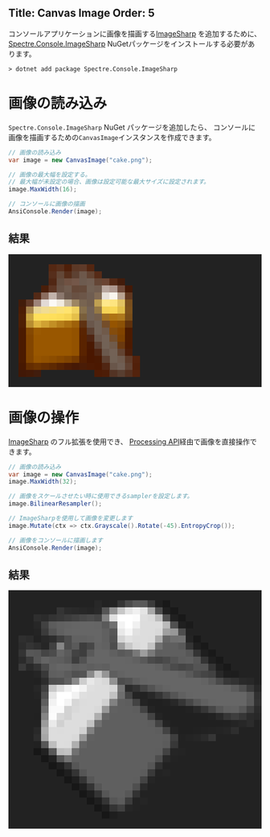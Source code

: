 Title: Canvas Image
Order: 5
---

コンソールアプリケーションに画像を描画する[ImageSharp](https://github.com/SixLabors/ImageSharp) を追加するために、
[Spectre.Console.ImageSharp](https://www.nuget.org/packages/Spectre.Console.ImageSharp) NuGetパッケージをインストールする必要があります。

```text
> dotnet add package Spectre.Console.ImageSharp
```

# 画像の読み込み

`Spectre.Console.ImageSharp` NuGet パッケージを追加したら、
コンソールに画像を描画するための`CanvasImage`インスタンスを作成できます。

```csharp
// 画像の読み込み
var image = new CanvasImage("cake.png");

// 画像の最大幅を設定する。
// 最大幅が未設定の場合、画像は設定可能な最大サイズに設定されます。
image.MaxWidth(16);

// コンソールに画像の描画
AnsiConsole.Render(image);
```

## 結果

<pre style="font-size:90%;font-family:consolas,'Courier New',monospace;line-height: normal; padding: 0px;background-color: #222222; padding: 20px;">
<span>        </span><span style="background-color: #542813">  </span><span style="background-color: #572F1B">  </span><span style="background-color: #4E1F09">  </span><span style="background-color: #5B3826">  </span><span style="background-color: #5E3A29">  </span><span style="background-color: #532611">  </span><span>            </span>
<span>        </span><span style="background-color: #562E1B">  </span><span style="background-color: #634737">  </span><span style="background-color: #562E1A">  </span><span style="background-color: #5D4132">  </span><span style="background-color: #6D584B">  </span><span style="background-color: #624332">  </span><span style="background-color: #562B17">  </span><span>          </span>
<span>        </span><span style="background-color: #512714">  </span><span style="background-color: #654E40">  </span><span style="background-color: #705243">  </span><span style="background-color: #745749">  </span><span style="background-color: #6D5B4F">  </span><span style="background-color: #715E52">  </span><span style="background-color: #644636">  </span><span style="background-color: #6A4433">  </span><span style="background-color: #542916">  </span><span style="background-color: #431C0B">  </span><span>    </span>
<span>      </span><span style="background-color: #491E0A">  </span><span style="background-color: #5C3523">  </span><span style="background-color: #695346">  </span><span style="background-color: #705C4F">  </span><span style="background-color: #654838">  </span><span style="background-color: #654A3A">  </span><span style="background-color: #726154">  </span><span style="background-color: #715D50">  </span><span style="background-color: #B8A79F">  </span><span style="background-color: #AE988F">  </span><span style="background-color: #6F4A39">  </span><span style="background-color: #441906">  </span><span>  </span>
<span>    </span><span style="background-color: #532916">  </span><span style="background-color: #8A6C5E">  </span><span style="background-color: #C2B3AB">  </span><span style="background-color: #8B786E">  </span><span style="background-color: #6B584C">  </span><span style="background-color: #695143">  </span><span style="background-color: #6C5648">  </span><span style="background-color: #6F5D51">  </span><span style="background-color: #816A55">  </span><span style="background-color: #E7E1DA">  </span><span style="background-color: #F9F5EE">  </span><span style="background-color: #BAA593">  </span><span style="background-color: #61381F">  </span><span>  </span>
<span style="background-color: #421C0A">  </span><span style="background-color: #603826">  </span><span style="background-color: #9E8479">  </span><span style="background-color: #E2DAD6">  </span><span style="background-color: #FBF9F6">  </span><span style="background-color: #F0EADF">  </span><span style="background-color: #C4B59D">  </span><span style="background-color: #9D8663">  </span><span style="background-color: #786451">  </span><span style="background-color: #705D4E">  </span><span style="background-color: #BFA052">  </span><span style="background-color: #FEE88B">  </span><span style="background-color: #FDE580">  </span><span style="background-color: #E2C362">  </span><span style="background-color: #794E1D">  </span><span>  </span>
<span style="background-color: #4B1D05">  </span><span style="background-color: #A6844C">  </span><span style="background-color: #E9D595">  </span><span style="background-color: #F1DC92">  </span><span style="background-color: #F5DD83">  </span><span style="background-color: #FBE278">  </span><span style="background-color: #FFE36E">  </span><span style="background-color: #F1D25E">  </span><span style="background-color: #866F4B">  </span><span style="background-color: #726256">  </span><span style="background-color: #967945">  </span><span style="background-color: #F5D456">  </span><span style="background-color: #F8D756">  </span><span style="background-color: #E1BE4A">  </span><span style="background-color: #7D511B">  </span><span>  </span>
<span style="background-color: #4F2005">  </span><span style="background-color: #C9A441">  </span><span style="background-color: #FFE05C">    </span><span style="background-color: #FEDF5B">  </span><span style="background-color: #FCDC59">  </span><span style="background-color: #F7D555">  </span><span style="background-color: #E5C04A">  </span><span style="background-color: #795E3B">  </span><span style="background-color: #726256">  </span><span style="background-color: #755F4C">  </span><span style="background-color: #A17124">  </span><span style="background-color: #AE7414">  </span><span style="background-color: #AE791D">  </span><span style="background-color: #794D18">  </span><span>  </span>
<span style="background-color: #4E1F04">  </span><span style="background-color: #B78D31">  </span><span style="background-color: #DDB33E">  </span><span style="background-color: #D0A132">  </span><span style="background-color: #C28F25">  </span><span style="background-color: #B67E1A">  </span><span style="background-color: #AC7111">  </span><span style="background-color: #9E610A">  </span><span style="background-color: #5F3212">  </span><span style="background-color: #6A574B">  </span><span style="background-color: #726256">  </span><span style="background-color: #744D2A">  </span><span style="background-color: #955401">  </span><span style="background-color: #8C5106">  </span><span style="background-color: #5F310C">  </span><span>  </span>
<span style="background-color: #4B1A00">  </span><span style="background-color: #854903">  </span><span style="background-color: #9B5A02">  </span><span style="background-color: #995700">        </span><span style="background-color: #935200">  </span><span style="background-color: #592402">  </span><span style="background-color: #5B3F30">  </span><span style="background-color: #726256">  </span><span style="background-color: #705A4A">  </span><span style="background-color: #844C0C">  </span><span style="background-color: #824400">  </span><span style="background-color: #4C1B00">  </span><span>  </span>
<span style="background-color: #4B1A00">  </span><span style="background-color: #824500">  </span><span style="background-color: #995700">          </span><span style="background-color: #935200">  </span><span style="background-color: #592300">  </span><span style="background-color: #4F2411">  </span><span style="background-color: #6B584C">  </span><span style="background-color: #736256">  </span><span style="background-color: #734E2C">  </span><span style="background-color: #7C4101">  </span><span style="background-color: #4C1B00">  </span><span>  </span>
<span style="background-color: #4B1A00">  </span><span style="background-color: #824500">  </span><span style="background-color: #995700">          </span><span style="background-color: #935200">  </span><span style="background-color: #592300">  </span><span style="background-color: #4A1902">  </span><span style="background-color: #5C4031">  </span><span style="background-color: #726256">  </span><span style="background-color: #705B4B">  </span><span style="background-color: #6A390F">  </span><span style="background-color: #4C1A00">  </span><span>  </span>
<span style="background-color: #4B1A00">  </span><span style="background-color: #824500">  </span><span style="background-color: #995700">          </span><span style="background-color: #935200">  </span><span style="background-color: #592300">  </span><span style="background-color: #4A1700">  </span><span style="background-color: #4F2512">  </span><span style="background-color: #6B594D">  </span><span style="background-color: #736256">  </span><span style="background-color: #634432">  </span><span style="background-color: #4C1D08">  </span><span>  </span>
<span style="background-color: #4B1A00">  </span><span style="background-color: #814400">  </span><span style="background-color: #955400">  </span><span style="background-color: #915100">  </span><span style="background-color: #8C4D00">  </span><span style="background-color: #864800">  </span><span style="background-color: #7F4301">  </span><span style="background-color: #743A01">  </span><span style="background-color: #521E01">  </span><span style="background-color: #4A1700">  </span><span style="background-color: #4A1902">  </span><span style="background-color: #5D4132">  </span><span style="background-color: #726256">  </span><span style="background-color: #6F5B4E">  </span><span style="background-color: #5D3A28">  </span><span style="background-color: #53220C">  </span>
<span style="background-color: #471801">  </span><span style="background-color: #642D01">  </span><span style="background-color: #6B3301">  </span><span style="background-color: #642E02">  </span><span style="background-color: #5D2902">  </span><span style="background-color: #542203">  </span><span style="background-color: #4C1C04">  </span><span style="background-color: #461905">  </span><span style="background-color: #4A1C07">  </span><span style="background-color: #4C1A03">  </span><span style="background-color: #4B1801">  </span><span style="background-color: #502613">  </span><span style="background-color: #69564A">  </span><span style="background-color: #705F54">  </span><span style="background-color: #604232">  </span><span style="background-color: #51200A">  </span>
<span style="background-color: #411806">  </span><span style="background-color: #431A07">  </span><span style="background-color: #411D0D">  </span><span>              </span><span style="background-color: #4D1B05">  </span><span style="background-color: #4D1D07">  </span><span style="background-color: #533324">  </span><span style="background-color: #583E30">  </span><span style="background-color: #53301F">  </span><span style="background-color: #53230D">  </span>
</pre>

# 画像の操作

[ImageSharp](https://github.com/SixLabors/ImageSharp) のフル拡張を使用でき、
[Processing API](https://docs.sixlabors.com/api/ImageSharp/SixLabors.ImageSharp.Processing.html)経由で画像を直接操作できます。

```csharp
// 画像の読み込み
var image = new CanvasImage("cake.png");
image.MaxWidth(32);

// 画像をスケールさせたい時に使用できるsamplerを設定します。
image.BilinearResampler();

// ImageSharpを使用して画像を変更します
image.Mutate(ctx => ctx.Grayscale().Rotate(-45).EntropyCrop());

// 画像をコンソールに描画します
AnsiConsole.Render(image);
```

## 結果

<pre style="font-size:90%;font-family:consolas,'Courier New',monospace;line-height: normal; padding: 0px;background-color: #222222; padding: 20px;">
<span>                    </span><span style="background-color: #282828">  </span><span style="background-color: #222222">  </span><span style="background-color: #232323">  </span><span style="background-color: #353535">  </span><span style="background-color: #4B4B4B">  </span><span style="background-color: #595959">    </span><span style="background-color: #3B3B3B">  </span><span style="background-color: #202020">  </span><span style="background-color: #191919">  </span><span>                        </span>
<span>          </span><span style="background-color: #343434">  </span><span style="background-color: #2B2B2B">  </span><span style="background-color: #292929">  </span><span style="background-color: #272727">  </span><span style="background-color: #252525">  </span><span style="background-color: #292929">  </span><span style="background-color: #555555">  </span><span style="background-color: #929292">  </span><span style="background-color: #C7C7C7">  </span><span style="background-color: #E5E5E5">  </span><span style="background-color: #F0F0F0">  </span><span style="background-color: #E4E4E4">  </span><span style="background-color: #A8A8A8">  </span><span style="background-color: #515151">  </span><span style="background-color: #202020">  </span><span style="background-color: #191919">  </span><span>                      </span>
<span>    </span><span style="background-color: #2E2E2E">  </span><span style="background-color: #2B2B2B">  </span><span style="background-color: #333333">  </span><span style="background-color: #373737">  </span><span style="background-color: #3C3C3C">  </span><span style="background-color: #414141">  </span><span style="background-color: #474747">  </span><span style="background-color: #4B4B4B">  </span><span style="background-color: #454545">  </span><span style="background-color: #828282">  </span><span style="background-color: #E0E0E0">  </span><span style="background-color: #FFFFFF">    </span><span style="background-color: #FCFCFC">  </span><span style="background-color: #DEDEDE">  </span><span style="background-color: #DADADA">  </span><span style="background-color: #BCBCBC">  </span><span style="background-color: #515151">  </span><span style="background-color: #202020">  </span><span style="background-color: #191919">  </span><span>                    </span>
<span>    </span><span style="background-color: #272727">  </span><span style="background-color: #414141">  </span><span style="background-color: #5C5C5C">  </span><span style="background-color: #616161">  </span><span style="background-color: #636363">  </span><span style="background-color: #656565">  </span><span style="background-color: #666666">    </span><span style="background-color: #656565">  </span><span style="background-color: #5A5A5A">  </span><span style="background-color: #707070">  </span><span style="background-color: #F3F3F3">  </span><span style="background-color: #FFFFFF">  </span><span style="background-color: #F0F0F0">  </span><span style="background-color: #DDDDDD">      </span><span style="background-color: #BABABA">  </span><span style="background-color: #505050">  </span><span style="background-color: #202020">  </span><span style="background-color: #1B1B1B">  </span><span>                  </span>
<span>    </span><span style="background-color: #242424">  </span><span style="background-color: #3B3B3B">  </span><span style="background-color: #545454">  </span><span style="background-color: #606060">  </span><span style="background-color: #656565">  </span><span style="background-color: #666666">        </span><span style="background-color: #606060">  </span><span style="background-color: #575757">  </span><span style="background-color: #E8E8E8">  </span><span style="background-color: #F6F6F6">  </span><span style="background-color: #E1E1E1">  </span><span style="background-color: #DDDDDD">    </span><span style="background-color: #D9D9D9">  </span><span style="background-color: #A0A0A0">  </span><span style="background-color: #989898">  </span><span style="background-color: #4E4E4E">  </span><span style="background-color: #222222">  </span><span>                  </span>
<span style="background-color: #2F2F2F">  </span><span style="background-color: #2C2C2C">  </span><span style="background-color: #222222">  </span><span style="background-color: #282828">  </span><span style="background-color: #2D2D2D">  </span><span style="background-color: #3E3E3E">  </span><span style="background-color: #4D4D4D">  </span><span style="background-color: #616161">    </span><span style="background-color: #636363">  </span><span style="background-color: #666666">  </span><span style="background-color: #606060">  </span><span style="background-color: #535353">  </span><span style="background-color: #D4D4D4">  </span><span style="background-color: #E2E2E2">  </span><span style="background-color: #DDDDDD">    </span><span style="background-color: #DCDCDC">  </span><span style="background-color: #AFAFAF">  </span><span style="background-color: #666666">  </span><span style="background-color: #6F6F6F">  </span><span style="background-color: #717171">  </span><span style="background-color: #242424">  </span><span style="background-color: #191919">  </span><span>                </span>
<span style="background-color: #2C2C2C">  </span><span style="background-color: #343434">  </span><span style="background-color: #2E2E2E">  </span><span style="background-color: #262626">  </span><span style="background-color: #404040">  </span><span style="background-color: #868686">  </span><span style="background-color: #4D4D4D">  </span><span style="background-color: #5A5A5A">  </span><span style="background-color: #3D3D3D">  </span><span style="background-color: #474747">  </span><span style="background-color: #646464">  </span><span style="background-color: #616161">  </span><span style="background-color: #4D4D4D">  </span><span style="background-color: #9D9D9D">  </span><span style="background-color: #C8C8C8">  </span><span style="background-color: #DADADA">  </span><span style="background-color: #DDDDDD">  </span><span style="background-color: #C4C4C4">  </span><span style="background-color: #717171">  </span><span style="background-color: #5F5F5F">    </span><span style="background-color: #595959">  </span><span style="background-color: #343434">  </span><span style="background-color: #1F1F1F">  </span><span style="background-color: #191919">  </span><span>              </span>
<span style="background-color: #343434">  </span><span style="background-color: #575757">  </span><span style="background-color: #555555">  </span><span style="background-color: #454545">  </span><span style="background-color: #4C4C4C">  </span><span style="background-color: #656565">  </span><span style="background-color: #5B5B5B">  </span><span style="background-color: #434343">  </span><span style="background-color: #3E3E3E">  </span><span style="background-color: #595959">  </span><span style="background-color: #666666">    </span><span style="background-color: #606060">  </span><span style="background-color: #595959">  </span><span style="background-color: #5E5E5E">  </span><span style="background-color: #787878">  </span><span style="background-color: #9E9E9E">  </span><span style="background-color: #797979">  </span><span style="background-color: #5E5E5E">  </span><span style="background-color: #5F5F5F">      </span><span style="background-color: #575757">  </span><span style="background-color: #343434">  </span><span style="background-color: #1F1F1F">  </span><span style="background-color: #191919">  </span><span>            </span>
<span style="background-color: #2B2B2B">  </span><span style="background-color: #3B3B3B">  </span><span style="background-color: #575757">  </span><span style="background-color: #646464">  </span><span style="background-color: #5F5F5F">  </span><span style="background-color: #5E5E5E">  </span><span style="background-color: #575757">  </span><span style="background-color: #3D3D3D">  </span><span style="background-color: #525252">  </span><span style="background-color: #656565">  </span><span style="background-color: #666666">        </span><span style="background-color: #656565">  </span><span style="background-color: #616161">  </span><span style="background-color: #595959">  </span><span style="background-color: #4B4B4B">  </span><span style="background-color: #454545">  </span><span style="background-color: #4B4B4B">  </span><span style="background-color: #555555">  </span><span style="background-color: #5D5D5D">  </span><span style="background-color: #5F5F5F">  </span><span style="background-color: #575757">  </span><span style="background-color: #343434">  </span><span style="background-color: #1F1F1F">  </span><span style="background-color: #191919">  </span><span>          </span>
<span style="background-color: #3A3A3A">  </span><span style="background-color: #292929">  </span><span style="background-color: #323232">  </span><span style="background-color: #4A4A4A">  </span><span style="background-color: #626262">  </span><span style="background-color: #666666">  </span><span style="background-color: #656565">  </span><span style="background-color: #5F5F5F">  </span><span style="background-color: #616161">  </span><span style="background-color: #5E5E5E">  </span><span style="background-color: #616161">  </span><span style="background-color: #5F5F5F">  </span><span style="background-color: #666666">            </span><span style="background-color: #626262">  </span><span style="background-color: #575757">  </span><span style="background-color: #4B4B4B">  </span><span style="background-color: #454545">  </span><span style="background-color: #4A4A4A">  </span><span style="background-color: #545454">    </span><span style="background-color: #343434">  </span><span style="background-color: #1F1F1F">  </span><span style="background-color: #191919">  </span><span>        </span>
<span>    </span><span style="background-color: #252525">  </span><span style="background-color: #383838">  </span><span style="background-color: #5F5F5F">  </span><span style="background-color: #616161">  </span><span style="background-color: #5B5B5B">  </span><span style="background-color: #505050">  </span><span style="background-color: #545454">  </span><span style="background-color: #8A8A8A">  </span><span style="background-color: #C5C5C5">  </span><span style="background-color: #959595">  </span><span style="background-color: #5E5E5E">  </span><span style="background-color: #636363">  </span><span style="background-color: #666666">              </span><span style="background-color: #626262">  </span><span style="background-color: #595959">  </span><span style="background-color: #4D4D4D">  </span><span style="background-color: #454545">  </span><span style="background-color: #414141">  </span><span style="background-color: #282828">  </span><span style="background-color: #1E1E1E">  </span><span style="background-color: #1D1D1D">  </span><span>      </span>
<span>    </span><span style="background-color: #212121">  </span><span style="background-color: #2C2C2C">  </span><span style="background-color: #4F4F4F">  </span><span style="background-color: #515151">  </span><span style="background-color: #5F5F5F">  </span><span style="background-color: #898989">  </span><span style="background-color: #CDCDCD">  </span><span style="background-color: #E8E8E8">  </span><span style="background-color: #DEDEDE">  </span><span style="background-color: #D8D8D8">  </span><span style="background-color: #939393">  </span><span style="background-color: #4D4D4D">  </span><span style="background-color: #525252">  </span><span style="background-color: #5E5E5E">  </span><span style="background-color: #646464">  </span><span style="background-color: #666666">              </span><span style="background-color: #636363">  </span><span style="background-color: #5A5A5A">  </span><span style="background-color: #4A4A4A">  </span><span style="background-color: #383838">  </span><span style="background-color: #323232">  </span><span style="background-color: #2A2A2A">  </span><span style="background-color: #282828">  </span><span>  </span>
<span>    </span><span style="background-color: #272727">  </span><span style="background-color: #404040">  </span><span style="background-color: #C8C8C8">  </span><span style="background-color: #DFDFDF">  </span><span style="background-color: #F0F0F0">  </span><span style="background-color: #FDFDFD">  </span><span style="background-color: #F3F3F3">  </span><span style="background-color: #DFDFDF">  </span><span style="background-color: #DDDDDD">    </span><span style="background-color: #D7D7D7">  </span><span style="background-color: #757575">  </span><span style="background-color: #2B2B2B">  </span><span style="background-color: #333333">  </span><span style="background-color: #444444">  </span><span style="background-color: #535353">  </span><span style="background-color: #5F5F5F">  </span><span style="background-color: #646464">  </span><span style="background-color: #666666">              </span><span style="background-color: #646464">  </span><span style="background-color: #5B5B5B">  </span><span style="background-color: #4F4F4F">  </span><span style="background-color: #3A3A3A">  </span><span style="background-color: #292929">  </span>
<span>    </span><span style="background-color: #242424">  </span><span style="background-color: #4F4F4F">  </span><span style="background-color: #E7E7E7">  </span><span style="background-color: #FFFFFF">    </span><span style="background-color: #F2F2F2">  </span><span style="background-color: #DFDFDF">  </span><span style="background-color: #DDDDDD">      </span><span style="background-color: #C2C2C2">  </span><span style="background-color: #6E6E6E">  </span><span style="background-color: #434343">  </span><span style="background-color: #242424">  </span><span style="background-color: #222222">  </span><span style="background-color: #282828">  </span><span style="background-color: #343434">  </span><span style="background-color: #454545">  </span><span style="background-color: #555555">  </span><span style="background-color: #606060">  </span><span style="background-color: #656565">  </span><span style="background-color: #666666">              </span><span style="background-color: #595959">  </span><span style="background-color: #313131">  </span>
<span>    </span><span style="background-color: #222222">  </span><span style="background-color: #5F5F5F">  </span><span style="background-color: #F2F2F2">  </span><span style="background-color: #FFFFFF">  </span><span style="background-color: #F4F4F4">  </span><span style="background-color: #D7D7D7">  </span><span style="background-color: #DCDCDC">  </span><span style="background-color: #DDDDDD">    </span><span style="background-color: #D1D1D1">  </span><span style="background-color: #818181">  </span><span style="background-color: #5F5F5F">  </span><span style="background-color: #5D5D5D">  </span><span style="background-color: #434343">  </span><span style="background-color: #242424">  </span><span style="background-color: #202020">    </span><span style="background-color: #222222">  </span><span style="background-color: #282828">  </span><span style="background-color: #353535">  </span><span style="background-color: #464646">  </span><span style="background-color: #565656">  </span><span style="background-color: #606060">  </span><span style="background-color: #656565">  </span><span style="background-color: #666666">        </span><span style="background-color: #585858">  </span><span style="background-color: #333333">  </span>
<span>    </span><span style="background-color: #222222">  </span><span style="background-color: #707070">  </span><span style="background-color: #FAFAFA">    </span><span style="background-color: #D2D2D2">  </span><span style="background-color: #D9D9D9">  </span><span style="background-color: #DDDDDD">    </span><span style="background-color: #D9D9D9">  </span><span style="background-color: #979797">  </span><span style="background-color: #616161">  </span><span style="background-color: #5F5F5F">    </span><span style="background-color: #5D5D5D">  </span><span style="background-color: #434343">  </span><span style="background-color: #242424">  </span><span style="background-color: #202020">        </span><span style="background-color: #222222">  </span><span style="background-color: #292929">  </span><span style="background-color: #363636">  </span><span style="background-color: #474747">  </span><span style="background-color: #575757">  </span><span style="background-color: #606060">  </span><span style="background-color: #616161">  </span><span style="background-color: #575757">  </span><span style="background-color: #404040">  </span><span style="background-color: #2B2B2B">  </span>
<span>    </span><span style="background-color: #212121">  </span><span style="background-color: #858585">  </span><span style="background-color: #FCFCFC">  </span><span style="background-color: #D9D9D9">  </span><span style="background-color: #D2D2D2">  </span><span style="background-color: #DDDDDD">    </span><span style="background-color: #DCDCDC">  </span><span style="background-color: #AEAEAE">  </span><span style="background-color: #666666">  </span><span style="background-color: #5F5F5F">        </span><span style="background-color: #5D5D5D">  </span><span style="background-color: #434343">  </span><span style="background-color: #242424">  </span><span style="background-color: #202020">            </span><span style="background-color: #222222">  </span><span style="background-color: #292929">  </span><span style="background-color: #363636">  </span><span style="background-color: #3E3E3E">  </span><span style="background-color: #363636">  </span><span style="background-color: #2B2B2B">  </span><span style="background-color: #282828">  </span>
<span>    </span><span style="background-color: #222222">  </span><span style="background-color: #9B9B9B">  </span><span style="background-color: #EAEAEA">  </span><span style="background-color: #D0D0D0">  </span><span style="background-color: #DDDDDD">      </span><span style="background-color: #C3C3C3">  </span><span style="background-color: #707070">  </span><span style="background-color: #5F5F5F">            </span><span style="background-color: #5D5D5D">  </span><span style="background-color: #434343">  </span><span style="background-color: #242424">  </span><span style="background-color: #202020">              </span><span style="background-color: #212121">  </span><span style="background-color: #242424">  </span><span style="background-color: #272727">  </span><span style="background-color: #2C2C2C">  </span><span>  </span>
<span>    </span><span style="background-color: #292929">  </span><span style="background-color: #ACACAC">  </span><span style="background-color: #DDDDDD">  </span><span style="background-color: #DCDCDC">  </span><span style="background-color: #DDDDDD">    </span><span style="background-color: #D1D1D1">  </span><span style="background-color: #818181">  </span><span style="background-color: #5F5F5F">                </span><span style="background-color: #5D5D5D">  </span><span style="background-color: #434343">  </span><span style="background-color: #242424">  </span><span style="background-color: #202020">    </span><span style="background-color: #212121">  </span><span style="background-color: #222222">  </span><span style="background-color: #232323">  </span><span style="background-color: #242424">  </span><span style="background-color: #262626">  </span><span style="background-color: #2E2E2E">  </span><span>      </span>
<span>    </span><span style="background-color: #2D2D2D">  </span><span style="background-color: #A6A6A6">  </span><span style="background-color: #DDDDDD">      </span><span style="background-color: #D9D9D9">  </span><span style="background-color: #989898">  </span><span style="background-color: #616161">  </span><span style="background-color: #5F5F5F">                  </span><span style="background-color: #5D5D5D">  </span><span style="background-color: #3E3E3E">  </span><span style="background-color: #222222">  </span><span style="background-color: #242424">  </span><span style="background-color: #262626">  </span><span style="background-color: #2B2B2B">  </span><span style="background-color: #363636">  </span><span>            </span>
<span>    </span><span style="background-color: #212121">  </span><span style="background-color: #575757">  </span><span style="background-color: #BEBEBE">  </span><span style="background-color: #DDDDDD">  </span><span style="background-color: #DCDCDC">  </span><span style="background-color: #AFAFAF">  </span><span style="background-color: #666666">  </span><span style="background-color: #5F5F5F">                    </span><span style="background-color: #5B5B5B">  </span><span style="background-color: #373737">  </span><span style="background-color: #222222">  </span><span>                    </span>
<span>    </span><span style="background-color: #171717">  </span><span style="background-color: #212121">  </span><span style="background-color: #585858">  </span><span style="background-color: #BEBEBE">  </span><span style="background-color: #C3C3C3">  </span><span style="background-color: #717171">  </span><span style="background-color: #5F5F5F">                    </span><span style="background-color: #5E5E5E">  </span><span style="background-color: #424242">  </span><span style="background-color: #252525">  </span><span style="background-color: #242424">  </span><span>                    </span>
<span>      </span><span style="background-color: #171717">  </span><span style="background-color: #212121">  </span><span style="background-color: #545454">  </span><span style="background-color: #717171">  </span><span style="background-color: #5F5F5F">                      </span><span style="background-color: #4D4D4D">  </span><span style="background-color: #292929">  </span><span style="background-color: #232323">  </span><span>                      </span>
<span>        </span><span style="background-color: #171717">  </span><span style="background-color: #1F1F1F">  </span><span style="background-color: #343434">  </span><span style="background-color: #565656">  </span><span style="background-color: #5F5F5F">                  </span><span style="background-color: #565656">  </span><span style="background-color: #303030">  </span><span style="background-color: #222222">  </span><span>                        </span>
<span>          </span><span style="background-color: #171717">  </span><span style="background-color: #1F1F1F">  </span><span style="background-color: #343434">  </span><span style="background-color: #565656">  </span><span style="background-color: #5F5F5F">              </span><span style="background-color: #5C5C5C">  </span><span style="background-color: #393939">  </span><span style="background-color: #232323">  </span><span style="background-color: #252525">  </span><span>                        </span>
<span>            </span><span style="background-color: #171717">  </span><span style="background-color: #1F1F1F">  </span><span style="background-color: #343434">  </span><span style="background-color: #565656">  </span><span style="background-color: #5F5F5F">          </span><span style="background-color: #5E5E5E">  </span><span style="background-color: #444444">  </span><span style="background-color: #252525">  </span><span style="background-color: #222222">  </span><span>                          </span>
<span>              </span><span style="background-color: #171717">  </span><span style="background-color: #1F1F1F">  </span><span style="background-color: #343434">  </span><span style="background-color: #565656">  </span><span style="background-color: #5F5F5F">        </span><span style="background-color: #4F4F4F">  </span><span style="background-color: #2A2A2A">  </span><span style="background-color: #222222">  </span><span>                            </span>
<span>                </span><span style="background-color: #171717">  </span><span style="background-color: #1F1F1F">  </span><span style="background-color: #343434">  </span><span style="background-color: #565656">  </span><span style="background-color: #5F5F5F">    </span><span style="background-color: #575757">  </span><span style="background-color: #323232">  </span><span style="background-color: #222222">  </span><span>                              </span>
<span>                  </span><span style="background-color: #171717">  </span><span style="background-color: #1F1F1F">  </span><span style="background-color: #343434">  </span><span style="background-color: #565656">  </span><span style="background-color: #5C5C5C">  </span><span style="background-color: #3C3C3C">  </span><span style="background-color: #232323">  </span><span style="background-color: #252525">  </span><span>                              </span>
<span>                    </span><span style="background-color: #171717">  </span><span style="background-color: #1F1F1F">  </span><span style="background-color: #343434">  </span><span style="background-color: #404040">  </span><span style="background-color: #262626">  </span><span style="background-color: #232323">  </span><span>                                </span>
<span>                      </span><span style="background-color: #171717">  </span><span style="background-color: #1E1E1E">  </span><span style="background-color: #222222">    </span><span>                                  </span>
</pre>